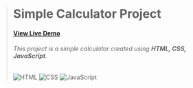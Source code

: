 > # Simple Calculator Project  
>
> #### [View Live Demo](https://muhmedv.github.io/calculator/)  
> ###### This project is a simple calculator created using **HTML, CSS, JavaScript**.  
>
>![HTML](https://img.shields.io/badge/HTML5-E34F26?style=for-the-badge&logo=html5&logoColor=white)
>![CSS](https://img.shields.io/badge/CSS3-1572B6?style=for-the-badge&logo=css3&logoColor=white)
>![JavaScript](https://img.shields.io/badge/JavaScript-F7DF1E?style=for-the-badge&logo=javascript&logoColor=black)
